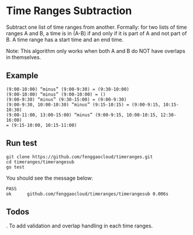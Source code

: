 # Time Ranges Subtraction

Subtract one list of time ranges from another. Formally: for two
lists of time ranges A and B, a time is in (A-B) if and only if it is part of A and not part of
B. A time range has a start time and an end time.

Note: This algorithm only works when both A and B do NOT have overlaps in themselves.

## Example

```
(9:00-10:00) “minus” (9:00-9:30) = (9:30-10:00)
(9:00-10:00) “minus” (9:00-10:00) = ()
(9:00-9:30) “minus” (9:30-15:00) = (9:00-9:30)
(9:00-9:30, 10:00-10:30) “minus” (9:15-10:15) = (9:00-9:15, 10:15-10:30)
(9:00-11:00, 13:00-15:00) “minus” (9:00-9:15, 10:00-10:15, 12:30-16:00)
= (9:15-10:00, 10:15-11:00)
```

## Run test

```
git clone https://github.com/fenggaocloud/timeranges.git
cd timeranges/timerangesub
go test
```
 
 You should see the message below:

```
PASS
ok      github.com/fenggaocloud/timeranges/timerangesub 0.006s
```

## Todos

. To add validation and overlap handling in each time ranges.
